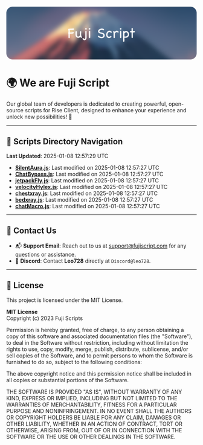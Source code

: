 ![Banner](.github/b.webp)

# 🌍 **We are Fuji Script**

Our global team of developers is dedicated to creating powerful, open-source scripts for Rise Client, designed to enhance your experience and unlock new possibilities! 🌟

---
<!-- SCRIPTS_NAVIGATION_START -->
## 📂 **Scripts Directory Navigation**

**Last Updated**: 2025-01-08 12:57:29 UTC

- **[SilentAura.js](scripts/SilentAura.js)**: Last modified on 2025-01-08 12:57:27 UTC
- **[ChatBypass.js](scripts/ChatBypass.js)**: Last modified on 2025-01-08 12:57:27 UTC
- **[jetpackFly.js](scripts/jetpackFly.js)**: Last modified on 2025-01-08 12:57:27 UTC
- **[velocityHylex.js](scripts/velocityHylex.js)**: Last modified on 2025-01-08 12:57:27 UTC
- **[chestxray.js](scripts/chestxray.js)**: Last modified on 2025-01-08 12:57:27 UTC
- **[bedxray.js](scripts/bedxray.js)**: Last modified on 2025-01-08 12:57:27 UTC
- **[chatMacro.js](scripts/chatMacro.js)**: Last modified on 2025-01-08 12:57:27 UTC

<!-- SCRIPTS_NAVIGATION_END -->

---

## 💬 **Contact Us**  
- 📬 **Support Email**: Reach out to us at [support@fujiscript.com](mailto:support@fujiscript.com) for any questions or assistance.  
- 💬 **Discord**: Contact **Leo728** directly at `Discord@leo728`.

---

## 📜 **License**

This project is licensed under the MIT License.  

**MIT License**  
Copyright (c) 2023 Fuji Scripts  

Permission is hereby granted, free of charge, to any person obtaining a copy of this software and associated documentation files (the "Software"), to deal in the Software without restriction, including without limitation the rights to use, copy, modify, merge, publish, distribute, sublicense, and/or sell copies of the Software, and to permit persons to whom the Software is furnished to do so, subject to the following conditions:  

The above copyright notice and this permission notice shall be included in all copies or substantial portions of the Software.  

THE SOFTWARE IS PROVIDED "AS IS", WITHOUT WARRANTY OF ANY KIND, EXPRESS OR IMPLIED, INCLUDING BUT NOT LIMITED TO THE WARRANTIES OF MERCHANTABILITY, FITNESS FOR A PARTICULAR PURPOSE AND NONINFRINGEMENT. IN NO EVENT SHALL THE AUTHORS OR COPYRIGHT HOLDERS BE LIABLE FOR ANY CLAIM, DAMAGES OR OTHER LIABILITY, WHETHER IN AN ACTION OF CONTRACT, TORT OR OTHERWISE, ARISING FROM, OUT OF OR IN CONNECTION WITH THE SOFTWARE OR THE USE OR OTHER DEALINGS IN THE SOFTWARE.  

